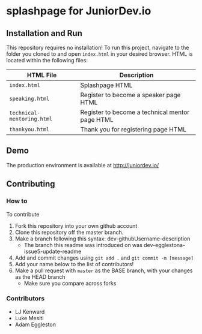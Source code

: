 # splashpage for JuniorDev.io


## Installation and Run

This repository requires no installation! To run this project, navigate to the folder you cloned to and open ```index.html``` in your desired browser.
HTML is located within the following files:

HTML File | Description
--------- | -----------
 ```index.html``` | Splashpage HTML
 ```speaking.html``` | Register to become a speaker page HTML
 ```technical-mentoring.html``` | Register to become a technical mentor page HTML
 ```thankyou.html``` | Thank you for registering page HTML
 

## Demo

The production environment is available at http://juniordev.io/

## Contributing

### How to

To contribute
1. Fork this repository into your own github account
2. Clone this repository off the master branch.
3. Make a branch following this syntax: dev-githubUsername-description
    * The branch this readme was introduced on was dev-egglestona-issue5-update-readme
4. Add and commit changes using ```git add .``` and ```git commit -m [message]```
5. Add your name below to the list of contributors!
6. Make a pull request with ```master``` as the BASE branch, with your changes as the HEAD branch
    * Make sure you compare across forks


### Contributors

* LJ Kenward
* Luke Mesiti
* Adam Eggleston
